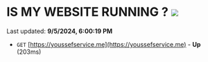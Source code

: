 # IS MY WEBSITE RUNNING ? [![](https://img.shields.io/static/v1?label=Sponsor&message=%E2%9D%A4&logo=GitHub&color=%23fe8e86)](https://github.com/sponsors/Youssef-Lehmam)

Last updated: **9/5/2024, 6:00:19 PM**

- `GET` [https://youssefservice.me](https://youssefservice.me) - **Up** (203ms)
